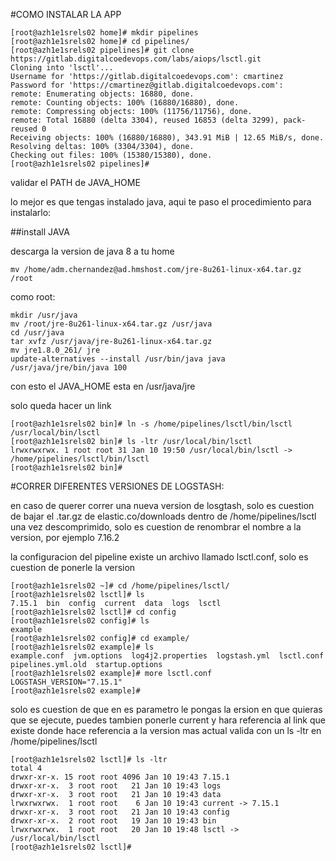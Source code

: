 #COMO INSTALAR LA APP

```
[root@azh1e1srels02 home]# mkdir pipelines
[root@azh1e1srels02 home]# cd pipelines/
[root@azh1e1srels02 pipelines]# git clone https://gitlab.digitalcoedevops.com/labs/aiops/lsctl.git
Cloning into 'lsctl'...
Username for 'https://gitlab.digitalcoedevops.com': cmartinez
Password for 'https://cmartinez@gitlab.digitalcoedevops.com':
remote: Enumerating objects: 16880, done.
remote: Counting objects: 100% (16880/16880), done.
remote: Compressing objects: 100% (11756/11756), done.
remote: Total 16880 (delta 3304), reused 16853 (delta 3299), pack-reused 0
Receiving objects: 100% (16880/16880), 343.91 MiB | 12.65 MiB/s, done.
Resolving deltas: 100% (3304/3304), done.
Checking out files: 100% (15380/15380), done.
[root@azh1e1srels02 pipelines]#
```

validar el PATH de JAVA_HOME

lo mejor es que tengas instalado java, aqui te paso el procedimiento para instalarlo:

##install JAVA

descarga la version de java 8 a tu home

```
mv /home/adm.chernandez@ad.hmshost.com/jre-8u261-linux-x64.tar.gz /root
```

como root:
```
mkdir /usr/java
mv /root/jre-8u261-linux-x64.tar.gz /usr/java
cd /usr/java
tar xvfz /usr/java/jre-8u261-linux-x64.tar.gz
mv jre1.8.0_261/ jre
update-alternatives --install /usr/bin/java java /usr/java/jre/bin/java 100
```

con esto el JAVA_HOME esta en /usr/java/jre


solo queda hacer un link 
```
[root@azh1e1srels02 bin]# ln -s /home/pipelines/lsctl/bin/lsctl /usr/local/bin/lsctl
[root@azh1e1srels02 bin]# ls -ltr /usr/local/bin/lsctl
lrwxrwxrwx. 1 root root 31 Jan 10 19:50 /usr/local/bin/lsctl -> /home/pipelines/lsctl/bin/lsctl
[root@azh1e1srels02 bin]#
```

#CORRER DIFERENTES VERSIONES DE LOGSTASH:

en caso de querer correr una nueva version de losgtash, solo es cuestion de bajar el .tar.gz de elastic.co/downloads
dentro de /home/pipelines/lsctl una vez descomprimido, solo es cuestion de renombrar el nombre a la version, por ejemplo 7.16.2



la configuracion del pipeline existe un archivo llamado lsctl.conf, solo es cuestion de ponerle la version

```
[root@azh1e1srels02 ~]# cd /home/pipelines/lsctl/
[root@azh1e1srels02 lsctl]# ls
7.15.1  bin  config  current  data  logs  lsctl
[root@azh1e1srels02 lsctl]# cd config
[root@azh1e1srels02 config]# ls
example
[root@azh1e1srels02 config]# cd example/
[root@azh1e1srels02 example]# ls
example.conf  jvm.options  log4j2.properties  logstash.yml  lsctl.conf  pipelines.yml.old  startup.options
[root@azh1e1srels02 example]# more lsctl.conf
LOGSTASH_VERSION="7.15.1"
[root@azh1e1srels02 example]#
```

solo es cuestion de que en es parametro le pongas la ersion en que quieras que se ejecute, puedes tambien ponerle current y hara referencia al link que existe donde hace referencia a la version mas actual
valida con un ls -ltr en /home/pipelines/lsctl

``` 
[root@azh1e1srels02 lsctl]# ls -ltr
total 4
drwxr-xr-x. 15 root root 4096 Jan 10 19:43 7.15.1
drwxr-xr-x.  3 root root   21 Jan 10 19:43 logs
drwxr-xr-x.  3 root root   21 Jan 10 19:43 data
lrwxrwxrwx.  1 root root    6 Jan 10 19:43 current -> 7.15.1
drwxr-xr-x.  3 root root   21 Jan 10 19:43 config
drwxr-xr-x.  2 root root   19 Jan 10 19:43 bin
lrwxrwxrwx.  1 root root   20 Jan 10 19:48 lsctl -> /usr/local/bin/lsctl
[root@azh1e1srels02 lsctl]#
```
